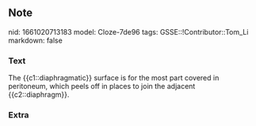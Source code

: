 ## Note
nid: 1661020713183
model: Cloze-7de96
tags: GSSE::!Contributor::Tom_Li
markdown: false

### Text
<div>
  The {{c1::diaphragmatic}} surface is for the most part covered in
  peritoneum, which peels off in places to join the adjacent
  {{c2::diaphragm}}.
</div>

### Extra


